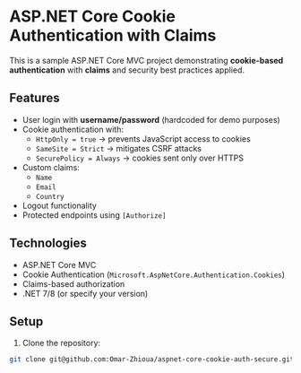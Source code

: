 # ASP.NET Core Cookie Authentication with Claims

This is a sample ASP.NET Core MVC project demonstrating **cookie-based authentication** with **claims** and security best practices applied.

## Features

- User login with **username/password** (hardcoded for demo purposes)
- Cookie authentication with:
    - `HttpOnly = true` → prevents JavaScript access to cookies
    - `SameSite = Strict` → mitigates CSRF attacks
    - `SecurePolicy = Always` → cookies sent only over HTTPS
- Custom claims:
    - `Name`
    - `Email`
    - `Country`
- Logout functionality
- Protected endpoints using `[Authorize]`

## Technologies

- ASP.NET Core MVC
- Cookie Authentication (`Microsoft.AspNetCore.Authentication.Cookies`)
- Claims-based authorization
- .NET 7/8 (or specify your version)

## Setup

1. Clone the repository:

```bash
git clone git@github.com:Omar-Zhioua/aspnet-core-cookie-auth-secure.git